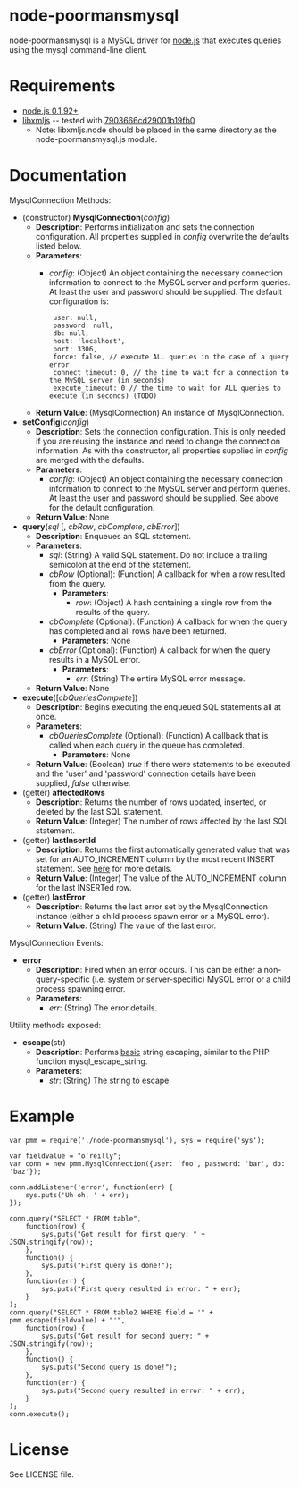 # node-poormansmysql

node-poormansmysql is a MySQL driver for [node.js](http://nodejs.org/) that executes queries using the mysql command-line client.


# Requirements

* [node.js 0.1.92+](http://nodejs.org/)
* [libxmljs](http://github.com/polotek/libxmljs) -- tested with [7903666cd29001b19fb0](http://github.com/polotek/libxmljs/commit/7903666cd29001b19fb0821f62bcf50f6b5576b3)
    * Note: libxmljs.node should be placed in the same directory as the node-poormansmysql.js module.


# Documentation

MysqlConnection Methods:

* (constructor) **MysqlConnection**(_config_)
    * **Description**: Performs initialization and sets the connection configuration. All properties supplied in _config_ overwrite the defaults listed below.
    * **Parameters**:
         * _config_: (Object) An object containing the necessary connection information to connect to the MySQL server and perform queries. At least the user and password should be supplied. The default configuration is:

                user: null,
                password: null,
                db: null,
                host: 'localhost',
                port: 3306,
				force: false, // execute ALL queries in the case of a query error
                connect_timeout: 0, // the time to wait for a connection to the MySQL server (in seconds)
                execute_timeout: 0 // the time to wait for ALL queries to execute (in seconds) (TODO)
    * **Return Value**: (MysqlConnection) An instance of MysqlConnection.
* **setConfig**(_config_)
    * **Description**: Sets the connection configuration. This is only needed if you are reusing the instance and need to change the connection information. As with the constructor, all properties supplied in _config_ are merged with the defaults.
    * **Parameters**: 
        * _config_: (Object) An object containing the necessary connection information to connect to the MySQL server and perform queries. At least the user and password should be supplied. See above for the default configuration.
    * **Return Value**: None
* **query**(_sql_ [, _cbRow_, _cbComplete_, _cbError_])
    * **Description**: Enqueues an SQL statement.
    * **Parameters**:
        * _sql_: (String) A valid SQL statement. Do not include a trailing semicolon at the end of the statement.
        * _cbRow_ (Optional): (Function) A callback for when a row resulted from the query.
            * **Parameters**:
                * _row_: (Object) A hash containing a single row from the results of the query.
        * _cbComplete_ (Optional): (Function) A callback for when the query has completed and all rows have been returned.
            * **Parameters**: None
        * _cbError_ (Optional): (Function) A callback for when the query results in a MySQL error.
            * **Parameters**:
                * _err_: (String) The entire MySQL error message.
    * **Return Value**: None
* **execute**([_cbQueriesComplete_])
    * **Description**: Begins executing the enqueued SQL statements all at once.
    * **Parameters**:
        * _cbQueriesComplete_ (Optional): (Function) A callback that is called when each query in the queue has completed.
            * **Parameters**: None
    * **Return Value**: (Boolean) _true_ if there were statements to be executed and the 'user' and 'password' connection details have been supplied, _false_ otherwise.
* (getter) **affectedRows**
    * **Description**: Returns the number of rows updated, inserted, or deleted by the last SQL statement.
    * **Return Value**: (Integer) The number of rows affected by the last SQL statement.
* (getter) **lastInsertId**
    * **Description**: Returns the first automatically generated value that was set for an AUTO_INCREMENT column by the most recent INSERT statement. See [here](http://dev.mysql.com/doc/refman/5.0/en/information-functions.html#function_last-insert-id) for more details.
    * **Return Value**: (Integer) The value of the AUTO_INCREMENT column for the last INSERTed row.
* (getter) **lastError**
    * **Description**: Returns the last error set by the MysqlConnection instance (either a child process spawn error or a MySQL error).
    * **Return Value**: (String) The value of the last error.

MysqlConnection Events:

* **error**
    * **Description**: Fired when an error occurs. This can be either a non-query-specific (i.e. system or server-specific) MySQL error or a child process spawning error.
    * **Parameters**:
        * _err_: (String) The error details.

Utility methods exposed:

* **escape**(str)
    * **Description**: Performs <u>basic</u> string escaping, similar to the PHP function mysql_escape_string.
    * **Parameters**:
        * _str_: (String) The string to escape.


# Example

    var pmm = require('./node-poormansmysql'), sys = require('sys');

	var fieldvalue = "o'reilly";
    var conn = new pmm.MysqlConnection({user: 'foo', password: 'bar', db: 'baz'});

    conn.addListener('error', function(err) {
    	sys.puts('Uh oh, ' + err);
    });

    conn.query("SELECT * FROM table",
    	function(row) {
    		sys.puts("Got result for first query: " + JSON.stringify(row));
    	},
    	function() {
    		sys.puts("First query is done!");
    	},
    	function(err) {
    		sys.puts("First query resulted in error: " + err);
    	}
    );
    conn.query("SELECT * FROM table2 WHERE field = '" + pmm.escape(fieldvalue) + "'",
    	function(row) {
    		sys.puts("Got result for second query: " + JSON.stringify(row));
    	},
    	function() {
    		sys.puts("Second query is done!");
    	},
    	function(err) {
    		sys.puts("Second query resulted in error: " + err);
    	}
    );
    conn.execute();


# License

See LICENSE file.